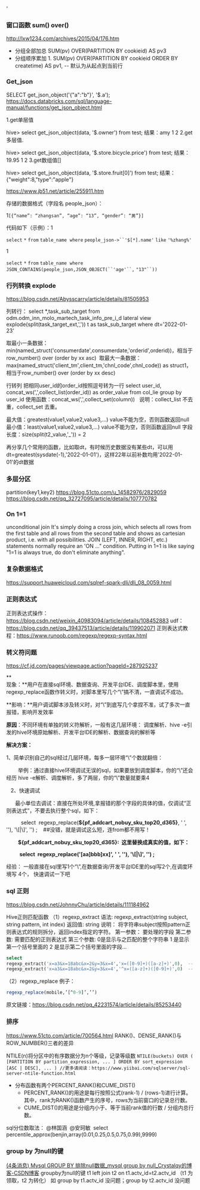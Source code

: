 ‘

### 窗口函数 sum() over()
http://lxw1234.com/archives/2015/04/176.htm
- 分组全部加总 SUM(pv) OVER(PARTITION BY cookieid) AS pv3
-  分组顺序累加 1.  SUM(pv) OVER(PARTITION BY cookieid ORDER BY createtime) AS pv1, -- 默认为从起点到当前行


### Get_json
SELECT get_json_object('{"a":"b"}', '$.a');
https://docs.databricks.com/sql/language-manual/functions/get_json_object.html


1.get单层值

hive> select  get_json_object(data, '$.owner') from test;
结果：amy
1
2
2.get多层值.

hive> select  get_json_object(data, '$.store.bicycle.price') from test;
结果：19.95
1
2
3.get数组值[]

hive> select  get_json_object(data, '$.store.fruit[0]') from test;
结果：{"weight":8,"type":"apple"}


https://www.jb51.net/article/255911.htm

存储的数据格式（字段名 people_json）：

1`[{“name”: “zhangsan”, “age”: “13”, “gender”: “男”}]`

代码如下（示例）：1

`select` `*` `from` `table_name`  `where` `people_json->``'$[*].name'` `like` `'%zhang%'`

1

`select` `*` `from` `table_name`  `where` `JSON_CONTAINS(people_json,JSON_OBJECT(``'age'``,` `"13"``))`


### 行列转换 explode
https://blog.csdn.net/Abysscarry/article/details/81505953

列转行：
select *,task_sub_target 
from odm.odm_inn_molo_martech_task_info_pre_i_d
lateral view explode(split(task_target_ext,',')) t as task_sub_target
where dt='2022-01-23'


取最小一条数据：min(named_struct('consumerdate',consumerdate,'orderid',orderid))，相当于row_number() over (order by xx asc) 
取最大一条数据：max(named_struct('client_tm',client_tm,'chnl_code',chnl_code)) as struct1，相当于row_number() over (order by xx desc)



行转列
把相同user_id的order_id按照逗号转为一行
select user_id,
concat_ws(',',collect_list(order_id)) as order_value
from col_lie
group by user_id
使用函数：concat_ws(',',collect_set(column))  
说明：collect_list 不去重，collect_set 去重。


最大值：greatest(value1,value2,value3,...) value不能为空，否则函数返回null
最小值：least(value1,value2,value3,...) value不能为空，否则函数返回null
字段长度：size(split(t2_value,'_')) = 2


再分享几个常用的函数，比如取dt，有时候历史数据没有某些dt，可以用dt=greatest(sysdate(-1),'2022-01-01')，这样22年以前补数均用'2022-01-01'的dt数据



### 多层分区
partition(key1,key2)
https://blog.51cto.com/u_14582976/2829059
https://blog.csdn.net/qq_32727095/article/details/107770782


### On 1=1

unconditional join 
It's simply doing a cross join, which selects all rows from the first table and all rows from the second table and shows as cartesian product, i.e. with all possibilities.
JOIN (LEFT, INNER, RIGHT, etc.) statements normally require an 'ON ..." condition. Putting in 1=1 is like saying "1=1 is always true, do don't eliminate anything".


### 复杂数据格式
https://support.huaweicloud.com/sqlref-spark-dli/dli_08_0059.html


### 正则表达式
正则表达式操作：https://blog.csdn.net/weixin_40983094/article/details/108452883
udf：https://blog.csdn.net/qq_39437513/article/details/119902071
正则表达式教程：https://www.runoob.com/regexp/regexp-syntax.html

### 转义符问题

https://cf.jd.com/pages/viewpage.action?pageId=287925237

**  
现象：**用户在直接sql环境、数据查询、开发平台IDE、调度脚本里，使用regexp_replace函数作转义时，对脚本里写几个“\”搞不清，一直调试不成功。

**影响：**用户调试脚本涉及转义时，对“\”到底写几个拿捏不准，试了多次一直报错，影响开发效率

**原因**：不同环境有单独的转义符解析，一般有这几层环境： 调度解析、hive -e引发的hive环境原始解析、开发平台IDE的解析、数据查询的解析等

**解决方案：**

1、简单识别自己的sql经过几层环境，每多一层环境“\”个数就翻倍：

        举例：通过直接hive环境调试无误的sql，如果要放到调度脚本，你的“\”还会经历 hive -e解析、调度解析，多了两层，你的“\”数量就要乘4

   2、快速调试

      最小单位去调试：直接在所处环境,拿报错的那个字段的具体的值，仅调试“正则表达式”，不要去执行整个sql，如下：

          select  regexp_replace(**${pf_addcart_nobuy_sku_top20_d365}**, ' ', ''), '\\[|\\]', '') ;    ##没错，就是调试这么短，连from都不用写！

        **${pf_addcart_nobuy_sku_top20_d365}:  这里替换成真实的值，如下：**

         **select  regexp_replace('[aa]bbb]xx]', ' ', ''), '\\[|\\]', '') ;**     

经验： 一般直接在sql里写1个“\”,在数据查询/开发平台IDE里的sql写2个,在调度环境写 4个， 快速调试一下吧

### sql 正则
https://blog.csdn.net/JohnnyChu/article/details/111184962

 Hive正则匹配函数
（1）regexp_extract
语法: regexp_extract(string subject, string pattern, int index)
返回值: string
说明： 将字符串subject按照pattern正则表达式的规则拆分，返回index指定的字符。
第一参数： 要处理的字段
第二参数: 需要匹配的正则表达式
第三个参数:
0是显示与之匹配的整个字符串
1 是显示第一个括号里面的
2 是显示第二个括号里面的字段…

```sql
select
regexp_extract('x=a3&x=18abc&x=2&y=3&x=4','x=([0-9]+)([a-z]+)',0),  -- x=18abc
regexp_extract('x=a3&x=18abc&x=2&y=3&x=4','^x=([a-z]+)([0-9]+)',0)  -- x=a3
```



（2）regexp_replace
例子：

```sql
regexp_replace(mobile,’[^0-9]’,’’)
```
原文链接：https://blog.csdn.net/qq_42231574/article/details/85253440


### 排序

https://www.51cto.com/article/700564.html
RANK()、DENSE_RANK()与ROW_NUMBER()三者的差异

NTILE(n)将分区中的有序数据分为n个等级，记录等级数
`NTILE(buckets) OVER ( [PARTITION BY partition_expression, ... ] ORDER BY sort_expression [ASC | DESC], ... ) //更多请阅读：https://www.yiibai.com/sqlserver/sql-server-ntile-function.html`


- 分布函数有两个PERCENT_RANK()和CUME_DIST()
	- PERCENT_RANK()的用途是每行按照公式(rank-1) / (rows-1)进行计算。其中，rank为RANK()函数产生的序号，rows为当前窗口的记录总行数。
	- CUME_DIST()的用途是分组内小于、等于当前rank值的行数 / 分组内总行数。



sql分位数取法：
@林国涵  @安珂敏  
select percentile_approx(benjin,array(0.01,0.25,0.5,0.75,0.99),9999)


### group by  为null的键
[(4条消息) Mysql GROUP BY 排除null数据_mysql group by null_Crystalqy的博客-CSDN博客](https://blog.csdn.net/Crystalqy/article/details/114086528)
groupby为null的键
t1 left join t2 on t1.actv_id=t2.actv_id （t1 为领取，t2 为转化）
如 group by t1.actv_id  没问题；group by t2.actv_id  没问题